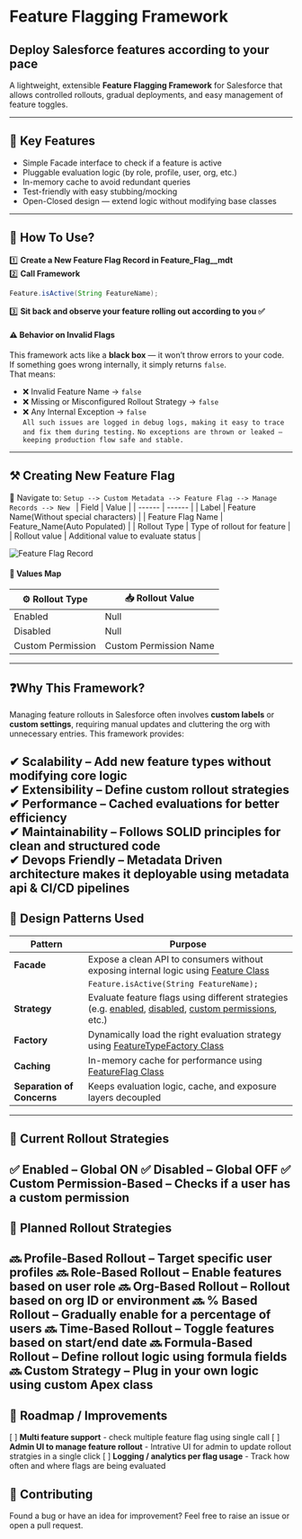 # Feature Flagging Framework
## Deploy Salesforce features according to your pace  
A lightweight, extensible **Feature Flagging Framework** for Salesforce that allows controlled rollouts, gradual deployments, and easy management of feature toggles.  

---
## 🚀 Key Features
-  Simple Facade interface to check if a feature is active
-  Pluggable evaluation logic (by role, profile, user, org, etc.)
-  In-memory cache to avoid redundant queries
-  Test-friendly with easy stubbing/mocking
-  Open-Closed design — extend logic without modifying base classes
---
## 📌 How To Use?  
1️⃣ **Create a New Feature Flag Record in Feature_Flag__mdt**  
2️⃣ **Call Framework**
```java
Feature.isActive(String FeatureName);
```
3️⃣ **Sit back and observe your feature rolling out according to you ✅**   
#### ⚠️ Behavior on Invalid Flags  
This framework acts like a **black box** — it won’t throw errors to your code.  
If something goes wrong internally, it simply returns `false`.  
That means:
- ❌ Invalid Feature Name → `false`  
- ❌ Missing or Misconfigured Rollout Strategy → `false`  
- ❌ Any Internal Exception → `false`    
`All such issues are logged in debug logs, making it easy to trace and fix them during testing.`
`No exceptions are thrown or leaked — keeping production flow safe and stable.`
---
## ⚒️ Creating New Feature Flag  
📍 Navigate to:
```Setup --> Custom Metadata --> Feature Flag --> Manage Records --> New ``` 
| Field | Value |
| ------ | ------ |
| Label | Feature Name(Without special characters) |
| Feature Flag Name | Feature_Name(Auto Populated) |
| Rollout Type | Type of rollout for feature |
| Rollout value | Additional value to evaluate status |   

![Feature Flag Record](images/MetadataRecord.png)  

#### 🧭  Values Map  
| ⚙️ Rollout Type | 📥 Rollout Value |
| ------ | ------ |
| Enabled | Null |
| Disabled | Null |
| Custom Permission | Custom Permission Name |
---
## ❓Why This Framework?  
Managing feature rollouts in Salesforce often involves **custom labels** or **custom settings**, requiring manual updates and cluttering the org with unnecessary entries. This framework provides:  

✔ **Scalability** – Add new feature types **without modifying core logic**  
✔ **Extensibility** – Define **custom rollout strategies**  
✔ **Performance** – **Cached evaluations** for better efficiency  
✔ **Maintainability** – Follows **SOLID principles** for clean and structured code  
✔ **Devops Friendly** – Metadata Driven architecture makes it **deployable using metadata api & CI/CD pipelines**
---

## 🧰 Design Patterns Used  
| Pattern          | Purpose                                                                 |
|------------------|-------------------------------------------------------------------------|
| **Facade**      | Expose a clean API to consumers without exposing internal logic using [Feature Class ](force-app/main/default/classes/Feature.cls)
| |```Feature.isActive(String FeatureName);```     |
| **Strategy**     | Evaluate feature flags using different strategies (e.g. [enabled](force-app/main/default/classes/FeatureType_Enabled.cls), [disabled](force-app/main/default/classes/FeatureType_Disabled.cls), [custom permissions](force-app/main/default/classes/FeatureType_CustomPermission.cls), etc.)  |
| **Factory**      | Dynamically load the right evaluation strategy using [FeatureTypeFactory Class](force-app/main/default/classes/FeatureTypeFactory.cls) |
| **Caching**      | In-memory cache for performance using [FeatureFlag Class](force-app/main/default/classes/FeatureFlag.cls) |
| **Separation of Concerns** | Keeps evaluation logic, cache, and exposure layers decoupled  |

---
## 🔄  Current Rollout Strategies  
✅ **Enabled** –  Global ON
✅ **Disabled** –  Global OFF
✅ **Custom Permission-Based** – Checks if a user has a custom permission 
---
## 🧪 Planned Rollout Strategies
🔜 **Profile-Based Rollout** – Target specific user profiles
🔜 **Role-Based Rollout** – Enable features based on user role
🔜 **Org-Based Rollout** – Rollout based on org ID or environment
🔜 **% Based Rollout** – Gradually enable for a percentage of users
🔜 **Time-Based Rollout** – Toggle features based on start/end date
🔜 **Formula-Based Rollout** – Define rollout logic using formula fields
🔜 **Custom Strategy** – Plug in your own logic using custom Apex class
---
## 🚧 Roadmap / Improvements
[ ] **Multi feature support** - check multiple feature flag using single call
[ ] **Admin UI to manage feature rollout** - Intrative UI for admin to update rollout stratgies in a single click
[ ] **Logging / analytics per flag usage**  - Track how often and where flags are being evaluated

## 🤝 Contributing
Found a bug or have an idea for improvement? Feel free to raise an issue or open a pull request.